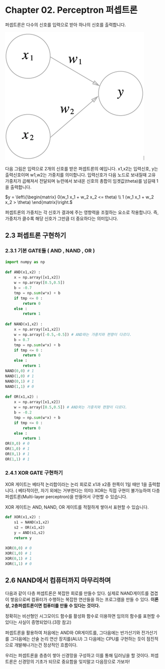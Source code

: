 # Chapter 02. Perceptron 퍼셉트론
퍼셉트론은 다수의 신호를 입력으로 받아 하나의 신호를 출력합니다.

![퍼셉트론](../assets/1.png)

다음 그림은 입력으로 2개의 신호를 받은 퍼셉트론의 예입니다. 
x1,x2는 입력신호, y는 출력신호이며 w1,w2는 가중치를 의미합니다.
입력신호가 다음 노드로 보내질때 고유 가중치가 곱해져서 전달되며 뉴런에서 보내온 신호의 총합이 임곗값(theta)를 넘길때 1을 출력합니다.

$y = 
\left\{\begin{matrix} 0(w_1 x_1 + w_2 x_2 <= theta)
 \\ 1 (w_1 x_1 + w_2 x_2 > \theta)
\end{matrix}\right.$

퍼셉트론의 가중치는 각 신호가 결과에 주는 영향력을 조절하는 요소로 작용합니다. 즉, 가중치가 클수록 해당 신호가 그만큼 더 중요하다는 의미입니다.

## 2.3 퍼셉트론 구현하기
### 2.3.1 기본 GATE들 ( AND , NAND , OR )
``` python
import numpy as np

def AND(x1,x2) :
    x = np.array([x1,x2])
    w = np.array([0.5,0.5])
    b = -0.7
    tmp = np.sum(w*x) + b
    if tmp <= 0 :
        return 0
    else :
        return 1

def NAND(x1,x2) :
    x = np.array([x1,x2])
    w = np.array([-0.5,-0.5]) # AND와는 가중치와 편향이 다르다.
    b = 0.7
    tmp = np.sum(w*x) + b
    if tmp <= 0 :
        return 0
    else :
        return 1
NAND(0,0) # 1
NAND(1,0) # 1
NAND(0,1) # 1
NAND(1,1) # 0
    
def OR(x1,x2) :
    x = np.array([x1,x2])
    w = np.array([0.5,0.5]) # AND와는 가중치와 편향이 다르다.
    b = -0.2
    tmp = np.sum(w*x) + b
    if tmp <= 0 :
        return 0
    else :
        return 1
OR(0,0) # 0
OR(1,0) # 1
OR(0,1) # 1
OR(1,1) # 1
```

### 2.4.1 XOR GATE 구현하기
XOR 게이트는 베타적 논리합이라는 논리 회로로 x1과 x2중 한쪽이 1일 때만 1을 출력합니다. ( 베타적이란, 자기 외에는 거부한다는 의미)
XOR는 직접 구현이 불가능하여 다층 퍼셉트론(Multi-layer perceptron)을 만들어서 구현할 수 있습니다.

XOR 게이트는 AND, NAND, OR 게이트를 적절하게 쌓아서 표현할 수 있습니다.
``` python
def XOR(x1,x2) :
    s1 = NAND(x1,x2)
    s2 = OR(x1,x2)
    y = AND(s1,s2)
    return y

XOR(0,0) # 0
XOR(1,0) # 1
XOR(0,1) # 1
XOR(1,1) # 0
```

## 2.6 NAND에서 컴퓨터까지 마무리하며
다음과 같이 다층 퍼셉트론은 복잡한 회로를 만들수 있다. 
실제로 NAND게이트를 겹겹이 쌓음으로써 컴퓨터가 수행하는 복잡한 연산들을 하는 프로그램을 만들 수 있다.
**이론상, 2층퍼셉트론이면 컴퓨터를 만들 수 있다는 것이다.**

정확히는 비선형인 시그모이드 함수를 활성화 함수로 이용하면 임의의 함수를 표현할 수 있다는 사실이 증명되었다.(3장 참고)

퍼셉트론을 활용하여 처음에는 AND와 OR게이트를, 그다음에는 반가산기와 전가산기를 그다음에는 산술 논리 연산 장치를(ALU) 그 다음에는 CPU를 구현하는 듯이 점진적으로 개발해나가는건 정상적인 흐름이다.

우리는 퍼셉트론을 층층이 쌓아 신경망을 구성하고 이를 통해 딥러닝을 할 것이다.
퍼셉트론은 신경망의 기초가 되므로 중요함을 잊지말고 다음장으로 가보자!
